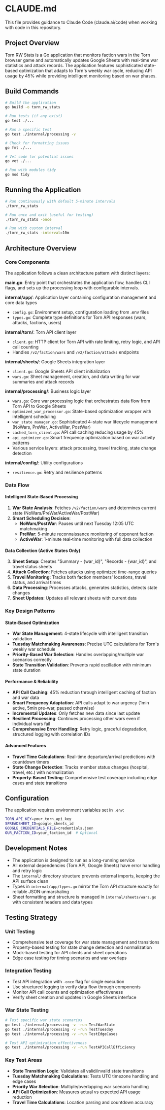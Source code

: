 # CLAUDE.md

This file provides guidance to Claude Code (claude.ai/code) when working with code in this repository.

## Project Overview

Torn RW Stats is a Go application that monitors faction wars in the Torn browser game and automatically updates Google Sheets with real-time war statistics and attack records. The application features sophisticated state-based optimization that adapts to Torn's weekly war cycle, reducing API usage by 45% while providing intelligent monitoring based on war phases.

## Build Commands

```bash
# Build the application
go build -o torn_rw_stats

# Run tests (if any exist)
go test ./...

# Run a specific test
go test ./internal/processing -v

# Check for formatting issues
go fmt ./...

# Vet code for potential issues
go vet ./...

# Run with modules tidy
go mod tidy
```

## Running the Application

```bash
# Run continuously with default 5-minute intervals
./torn_rw_stats

# Run once and exit (useful for testing)
./torn_rw_stats -once

# Run with custom interval
./torn_rw_stats -interval=10m
```

## Architecture Overview

### Core Components

The application follows a clean architecture pattern with distinct layers:

**main.go**: Entry point that orchestrates the application flow, handles CLI flags, and sets up the processing loop with configurable intervals.

**internal/app/**: Application layer containing configuration management and core data types
- `config.go`: Environment setup, configuration loading from .env files
- `types.go`: Complete type definitions for Torn API responses (wars, attacks, factions, users)

**internal/torn/**: Torn API client layer
- `client.go`: HTTP client for Torn API with rate limiting, retry logic, and API call counting
- Handles `/v2/faction/wars` and `/v2/faction/attacks` endpoints

**internal/sheets/**: Google Sheets integration layer
- `client.go`: Google Sheets API client initialization
- `wars.go`: Sheet management, creation, and data writing for war summaries and attack records

**internal/processing/**: Business logic layer
- `wars.go`: Core war processing logic that orchestrates data flow from Torn API to Google Sheets
- `optimized_war_processor.go`: State-based optimization wrapper with intelligent scheduling
- `war_state_manager.go`: Sophisticated 4-state war lifecycle management (NoWars, PreWar, ActiveWar, PostWar)
- `cached_torn_client.go`: API call caching reducing usage by 45%
- `api_optimizer.go`: Smart frequency optimization based on war activity patterns
- Various service layers: attack processing, travel tracking, state change detection

**internal/config/**: Utility configurations
- `resilience.go`: Retry and resilience patterns

### Data Flow

#### Intelligent State-Based Processing
1. **War State Analysis**: Fetches `/v2/faction/wars` and determines current state (NoWars/PreWar/ActiveWar/PostWar)
2. **Smart Scheduling Decision**:
   - **NoWars/PostWar**: Pauses until next Tuesday 12:05 UTC matchmaking
   - **PreWar**: 5-minute reconnaissance monitoring of opponent faction
   - **ActiveWar**: 1-minute real-time monitoring with full data collection

#### Data Collection (Active States Only)
3. **Sheet Setup**: Creates "Summary - {war_id}", "Records - {war_id}", and travel status sheets
4. **Attack Collection**: Fetches attacks using optimized time-range queries
5. **Travel Monitoring**: Tracks both faction members' locations, travel status, and arrival times
6. **Data Processing**: Processes attacks, generates statistics, detects state changes
7. **Sheet Updates**: Updates all relevant sheets with current data

### Key Design Patterns

#### State-Based Optimization
- **War State Management**: 4-state lifecycle with intelligent transition validation
- **Tuesday Matchmaking Awareness**: Precise UTC calculations for Torn's weekly war schedule
- **Priority-Based War Selection**: Handles overlapping/multiple war scenarios correctly
- **State Transition Validation**: Prevents rapid oscillation with minimum state duration

#### Performance & Reliability
- **API Call Caching**: 45% reduction through intelligent caching of faction and war data
- **Smart Frequency Adaptation**: API calls adapt to war urgency (1min active, 5min pre-war, paused otherwise)
- **Incremental Updates**: Only fetches new data since last update
- **Resilient Processing**: Continues processing other wars even if individual wars fail
- **Comprehensive Error Handling**: Retry logic, graceful degradation, structured logging with correlation IDs

#### Advanced Features
- **Travel Time Calculations**: Real-time departure/arrival predictions with countdown timers
- **State Change Detection**: Tracks member status changes (hospital, travel, etc.) with normalization
- **Property-Based Testing**: Comprehensive test coverage including edge cases and state transitions

## Configuration

The application requires environment variables set in `.env`:

```bash
TORN_API_KEY=your_torn_api_key
SPREADSHEET_ID=google_sheets_id
GOOGLE_CREDENTIALS_FILE=credentials.json
OUR_FACTION_ID=your_faction_id  # Optional
```

## Development Notes

- The application is designed to run as a long-running service
- All external dependencies (Torn API, Google Sheets) have error handling and retry logic
- The `internal/` directory structure prevents external imports, keeping the API surface clean
- Types in `internal/app/types.go` mirror the Torn API structure exactly for reliable JSON unmarshaling
- Sheet formatting and structure is managed in `internal/sheets/wars.go` with consistent headers and data types

## Testing Strategy

### Unit Testing
- Comprehensive test coverage for war state management and transitions
- Property-based testing for state change detection and normalization
- Mock-based testing for API clients and sheet operations
- Edge case testing for timing scenarios and war overlaps

### Integration Testing
- Test API integration with `-once` flag for single execution
- Use structured logging to verify data flow through components
- Monitor API call counts and optimization effectiveness
- Verify sheet creation and updates in Google Sheets interface

### War State Testing
```bash
# Test specific war state scenarios
go test ./internal/processing -v -run TestWarState
go test ./internal/processing -v -run TestTuesday
go test ./internal/processing -v -run TestEdgeCases

# Test API optimization effectiveness
go test ./internal/processing -v -run TestAPICallEfficiency
```

### Key Test Areas
- **State Transition Logic**: Validates all valid/invalid state transitions
- **Tuesday Matchmaking Calculations**: Tests UTC timezone handling and edge cases
- **Priority War Selection**: Multiple/overlapping war scenario handling
- **API Call Optimization**: Measures actual vs expected API usage reduction
- **Travel Time Calculations**: Location parsing and countdown accuracy